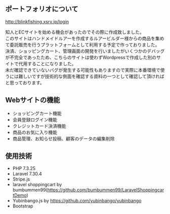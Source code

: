 

## ポートフォリオについて

http://blinkfishing.xsrv.jp/login

知人とECサイトを始める機会があったのでその際に作成致しました。
<br>このサイトはハンドメイドルアーを作成するルアービルダー様からの商品を集めて委託販売を行うプラットフォームとして利用する予定で作っておりました。
<br>決済、ショッピングカート、管理画面の開発を行いましたがいくつかのデバッグが不完全であったため、こちらのサイトは使わずWordpressで作成した別のサイトで代用することになりました。
<br>未だ確認できていないバグが発生する可能性もありますので実際に本番環境で使うには難しいですが技術的な側面を確認する資料の一つとして確認して頂ければと思っております。

## Webサイトの機能

- ショッピングカート機能
- 会員登録ログイン機能
- クレジットカード決済機能
- 商品のお気に入り機能
- 商品管理、お知らせ投稿、顧客のデータの編集削除


## 使用技術
- PHP 7.3.25
- Laravel 7.30.4
- Stripe.js
- laravel shoppingcart by bumbummen99(https://github.com/bumbummen99/LaravelShoppingcartDemo)
- Yubinbango.js by https://github.com/yubinbango/yubinbango
- Bootstrap
